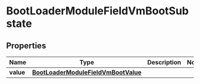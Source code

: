 

# BootLoaderModuleFieldVmBootSubstate


## Properties

| Name | Type | Description | Notes |
|------------ | ------------- | ------------- | -------------|
|**value** | [**BootLoaderModuleFieldVmBootValue**](BootLoaderModuleFieldVmBootValue.md) |  |  |



